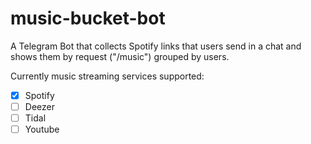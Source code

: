 # music-bucket-bot

A Telegram Bot that collects Spotify links that users send in a chat and shows them by request ("/music") grouped by users.

Currently music streaming services supported:
- [x] Spotify
- [ ] Deezer
- [ ] Tidal
- [ ] Youtube
